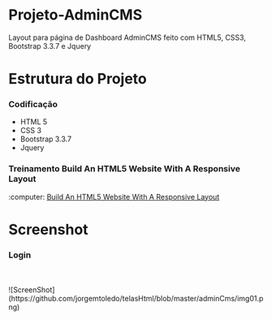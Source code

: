 # Projeto-AdminCMS
Layout para página de Dashboard AdminCMS feito com HTML5, CSS3, Bootstrap 3.3.7 e Jquery

# Estrutura do Projeto

<h3>Codificação</h3>
<ul>
  <li>HTML 5</li>
  <li>CSS 3</li>
  <li>Bootstrap 3.3.7</li>
  <li>Jquery</li>  
</ul>

<h3>Treinamento Build An HTML5 Website With A Responsive Layout</h3>
:computer: <a href="https://www.youtube.com/watch?v=pXbEcGUtHgo&t=2131s">Build An HTML5 Website With A Responsive Layout</a> 

# Screenshot 

<h3>Login</h3>
<br><br>
![ScreenShot](https://github.com/jorgemtoledo/telasHtml/blob/master/adminCms/img01.png)
